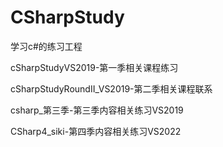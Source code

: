 # CSharpStudy
学习c#的练习工程

cSharpStudyVS2019-第一季相关课程练习

cSharpStudyRoundII_VS2019-第二季相关课程联系

csharp_第三季-第三季内容相关练习VS2019

CSharp4_siki-第四季内容相关练习VS2022

